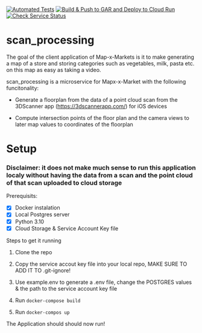   [![Automated Tests](https://github.com/JosefLeinweber/scan_processing/actions/workflows/automated-tests.yml/badge.svg?branch=trunk)](https://github.com/JosefLeinweber/scan_processing/actions/workflows/automated-tests.yml) [![Build & Push to GAR and Deploy to Cloud Run](https://github.com/JosefLeinweber/scan_processing/actions/workflows/cd_google_cloud_run.yml/badge.svg?branch=trunk)](https://github.com/JosefLeinweber/scan_processing/actions/workflows/cd_google_cloud_run.yml) [![Check Service Status](https://github.com/JosefLeinweber/scan_processing/actions/workflows/check_service_status.yml/badge.svg?branch=trunk)](https://github.com/JosefLeinweber/scan_processing/actions/workflows/check_service_status.yml) 

# scan_processing
The goal of the client application of Map-x-Markets is it to make generating a map of a store and storing categories such as vegetables, milk, pasta etc. on this map as easy as taking a video.

scan_processing is a microservice for Mapx-x-Market with the following funcitonality:

- Generate a floorplan from the data of a point cloud scan from the 3DScanner app (https://3dscannerapp.com/) for iOS devices

- Compute intersection points of the floor plan and the camera views to later map values to coordinates of the floorplan

# Setup

### Disclaimer: it does not make much sense to run this application localy without having the data from a scan and the point cloud of that scan uploaded to cloud storage

Prerequisits:

- [x] Docker instalation
- [x] Local Postgres server
- [x] Python 3.10
- [x] Cloud Storage & Service Account Key file

Steps to get it running

1. Clone the repo

2. Copy the service accout key file into your local repo, MAKE SURE TO ADD IT TO .git-ignore!

3. Use example.env to generate a .env file, change the POSTGRES values & the path to the service account key file

4. Run ```docker-compose build```

5. Run ```docker-compos up```

The Application should should now run!




